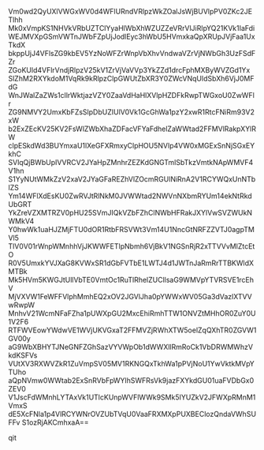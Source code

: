 Vm0wd2QyUXlVWGxWV0d4WFlURndVRlpzWkZOalJsWjBUVlpPV0ZKc2JETlhh
Mk0xVmpKS1NHVkVRbUZTClYyaHlWbXhWZUZZeVRrVlJiRlpYQ21KVk1IaFdi
WEJMVXpGSmVWTnJWbFZpUjJodlEyc3hWbU5HVmxkaQpXRUpJVjFaa1UxTkdX
bkppUjJ4VFlsZG9kbEV5YzNoWFZrWnpVbXhvVndwaVZrVjNWbGh3UzFSdFZr
ZGoKUld4VFlrVndjRlpzV25kV1ZrVjVaVVp3YkZZd1drcFphMXByWVZGd1Yx
SlZhM2RXYkdoM1VqRk9kRlpzClpGWUtZbXR3Y0ZWcVNqUldSbXh6VjJ0MFdG
WnJWalZaZWs1cllrWktjazVZY0ZaaVdHaHlXVlpHZDFkRwpTWGxoU0ZwWFlr
ZG9NMVY2UmxKbFZsSlpDbUZIUlV0Vk1GcGhWa1pzY2xwR1RtcFNiRm93V2xW
b2ExZEcKV25KV2FsWlZWbXhaZDFacVFYaFdhelZaWWtad2FFMVlRakpXYlRW
clpESkdWd3BUYmxaU1lXeGFXRmxyClpHOU5NVlp4VW0xMGExSnNjSGxEYkhC
SVlqQjBWbUpIVVRCV2JYaHpZMnhrZEZKdGNGTmlSbTkzVmtkNApWMVF4V1hn
S1YyNUtWMkZzV2xaV2JYaGFaREZhVlZOcmRGUlNiRnA2V1RCYWQxUnNTblZS
Ym14WFlXdEsKU0ZwRVJtRlNkM0JVWWtad2NWVnNXbmRYUm14ekNtRkdUbGRT
YkZreVZXMTRZV0pHU25SVmJIQkVZbFZhClNWbHFRakJXYlVwSVZWUkNWMkV4
Y0hwWk1uaHJZMjFTU0dOR1RtbFRSVWt3Vm14U1NncGtNRFZZVTJ0agpTMVl5
TlV0V01rWnpWMnhhVjJKWWFETlpNbmh6VjBkV1NGSnRjR2xTTVVvMlZtcEtO
R0V5UmxkYVJXaG8KVWxSR1dGbFVTbE1LWTJ4d1JWTnJaRmRrTTBKWldXMTBk
Mk5HVm5KWGJtUllVbTE0VmtOc1RuTlRhelZUCllsaG9WMVpYTVRSVE1rcEhV
MjVXVW1FeWFFVlphMmhEQ2xOV2JGVlJha0pYWWxWV05Ga3dVazlXTVVwRwpW
MnhvV21WcmNFaFZha1pUWXpGU2MxcEhiRmhTTW1ONVZtMHhOR0ZuY0U1V2F6
RTFWVEowYWdwVE1WVjUKVGxaT2FFMVZjRWhXTW5oelZqQXhTR0ZGVW1GV00y
aG9WbXBHYTJNeGNFZGhSazVYVWpOb1dWWXllRmRoCk1VbDRWMWhzVkdKSFVs
VUtXV3RXWVZkR1ZuVmpSV05MV1RKNGQxTkhWa1pPVjNoU1YwVktkMVpYTUho
aQpNVmw0WWtab2ExSnRVbFpWYlhSWFRsVk9jazFXYkdGU01uaFVDbGx0ZEV0
V1JscFdWMnhLYTAxVk1UTlcKUnpWVFlWWk9SMk5IYUZkV2JFWXpRMnM1VmxS
dE5XcFNla1p4VlRCYWNrOVZUbTVqU0VaaFRXMXpPUXBEClozQndaVWhSUFFv
S1ozRjAKCmhxaA==

qit